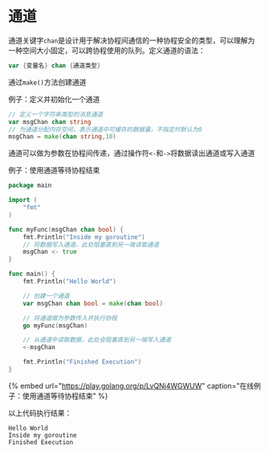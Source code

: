 # 通道

通道关键字`chan`是设计用于解决协程间通信的一种协程安全的类型，可以理解为一种空间大小固定，可以跨协程使用的队列。定义通道的语法：

```go
var {变量名} chan {通道类型}
```

通过`make()`方法创建通道

例子：定义并初始化一个通道

```go
// 定义一个字符串类型的消息通道
var msgChan chan string
// 为通道分配内存空间，表示通道中可缓存的数据量，不指定时默认为0
msgChan = make(chan string,10)
```

通道可以做为参数在协程间传递，通过操作符`<-`和`->`将数据读出通道或写入通道

例子：使用通道等待协程结束

```go
package main

import (
	"fmt"
)

func myFunc(msgChan chan bool) {
	fmt.Println("Inside my goroutine")
	// 将数据写入通道，此处阻塞直到另一端读取通道
	msgChan <- true
}

func main() {
	fmt.Println("Hello World")

	// 创建一个通道
	var msgChan chan bool = make(chan bool)

	// 将通道做为参数传入并执行协程
	go myFunc(msgChan)

	// 从通道中读取数据，此处会阻塞直到另一端写入通道
	<-msgChan

	fmt.Println("Finished Execution")
}
```

{% embed url="https://play.golang.org/p/LvQNj4WGWUW" caption="在线例子：使用通道等待协程结束" %}

以上代码执行结果：

```text
Hello World
Inside my goroutine
Finished Execution
```



